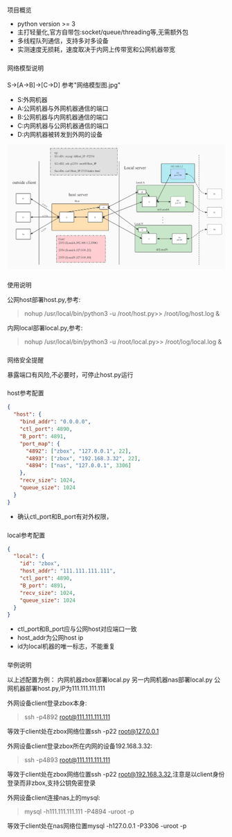 ###
项目概览
- python version >= 3
- 主打轻量化,官方自带包:socket/queue/threading等,无需额外包
- 多线程队列通信，支持多对多设备
- 实测速度无损耗，速度取决于内网上传带宽和公网机器带宽

###
网络模型说明
####
S->[A->B]->[C->D]
参考"网络模型图.jpg"

- S:外网机器
- A:公网机器与外网机器通信的端口
- B:公网机器与内网机器通信的端口
- C:内网机器与公网机器通信的端口
- D:内网机器被转发到外网的设备

![img](https://github.com/freevolunteer/neddle/blob/master/%E7%BD%91%E7%BB%9C%E6%A8%A1%E5%9E%8B%E5%9B%BE.jpg?raw=true)

###
使用说明

公网host部署host.py,参考:
> nohup /usr/local/bin/python3 -u /root/host.py>> /root/log/host.log &

内网local部署local.py,参考:
> nohup /usr/local/bin/python3 -u /root/local.py>> /root/log/local.log &

###
网络安全提醒

暴露端口有风险,不必要时，可停止host.py运行

###
host参考配置
```json
{
  "host": {
    "bind_addr": "0.0.0.0",
    "ctl_port": 4890,
    "B_port": 4891,
    "port_map": {
      "4892": ["zbox", "127.0.0.1", 22],
      "4893": ["zbox", "192.168.3.32", 22],
      "4894": ["nas", "127.0.0.1", 3306]
    },
    "recv_size": 1024,
    "queue_size": 1024
  }
}
```
- 确认ctl_port和B_port有对外权限，

###
local参考配置
```json
{
  "local": {
    "id": "zbox",
    "host_addr": "111.111.111.111",
    "ctl_port": 4890,
    "B_port": 4891,
    "recv_size": 1024,
    "queue_size": 1024
  }
}
```
- ctl_port和B_port应与公网host对应端口一致
- host_addr为公网host ip
- id为local机器的唯一标志，不能重复

###
举例说明

以上述配置为例：
内网机器zbox部署local.py
另一内网机器nas部署local.py
公网机器部署host.py,IP为111.111.111.111

外网设备client登录zbox本身:
> ssh -p4892 root@111.111.111.111

等效于client处在zbox网络位置ssh -p22 root@127.0.0.1

 外网设备client登录zbox所在内网的设备192.168.3.32:
> ssh -p4893 root@111.111.111.111

等效于client处在zbox网络位置ssh -p22 root@192.168.3.32,注意是以client身份登录而非zbox,支持公钥免密登录


外网设备client连接nas上的mysql:
> mysql -h111.111.111.111 -P4894 -uroot -p

等效于client处在nas网络位置mysql -h127.0.0.1 -P3306 -uroot -p




